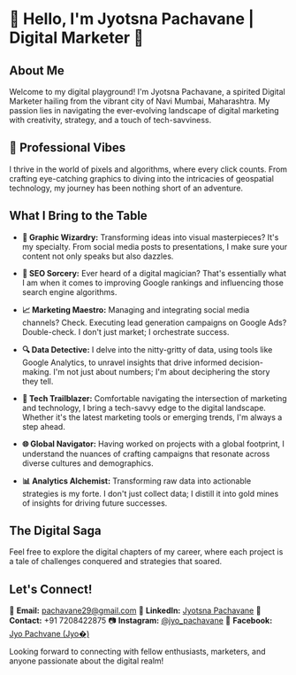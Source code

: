 # 👋 Hello, I'm Jyotsna Pachavane | Digital Marketer 🚀

## About Me

Welcome to my digital playground! I'm Jyotsna Pachavane, a spirited Digital Marketer hailing from the vibrant city of Navi Mumbai, Maharashtra. My passion lies in navigating the ever-evolving landscape of digital marketing with creativity, strategy, and a touch of tech-savviness.

## 💼 Professional Vibes

I thrive in the world of pixels and algorithms, where every click counts. From crafting eye-catching graphics to diving into the intricacies of geospatial technology, my journey has been nothing short of an adventure.

## What I Bring to the Table

- **🎨 Graphic Wizardry:** Transforming ideas into visual masterpieces? It's my specialty. From social media posts to presentations, I make sure your content not only speaks but also dazzles.

- **🚀 SEO Sorcery:** Ever heard of a digital magician? That's essentially what I am when it comes to improving Google rankings and influencing those search engine algorithms.

- **📈 Marketing Maestro:** Managing and integrating social media channels? Check. Executing lead generation campaigns on Google Ads? Double-check. I don't just market; I orchestrate success.

- **🔍 Data Detective:** I delve into the nitty-gritty of data, using tools like Google Analytics, to unravel insights that drive informed decision-making. I'm not just about numbers; I'm about deciphering the story they tell.

- **🤖 Tech Trailblazer:** Comfortable navigating the intersection of marketing and technology, I bring a tech-savvy edge to the digital landscape. Whether it's the latest marketing tools or emerging trends, I'm always a step ahead.

- **🌐 Global Navigator:** Having worked on projects with a global footprint, I understand the nuances of crafting campaigns that resonate across diverse cultures and demographics.

- **📊 Analytics Alchemist:** Transforming raw data into actionable strategies is my forte. I don't just collect data; I distill it into gold mines of insights for driving future successes.

## The Digital Saga

Feel free to explore the digital chapters of my career, where each project is a tale of challenges conquered and strategies that soared.

## Let's Connect!

📧 **Email:** pachavane29@gmail.com
🔗 **LinkedIn:** [Jyotsna Pachavane](https://www.linkedin.com/in/jyotsna-pachvane-86718a191/)
📱 **Contact:** +91 7208422875
📷 **Instagram:** [@jyo_pachavane](https://www.instagram.com/jyo_pachavane)
💼 **Facebook:** [Jyo Pachvane  (Jyo�)](https://www.facebook.com/profile.php?id=100009721362072)

Looking forward to connecting with fellow enthusiasts, marketers, and anyone passionate about the digital realm!
